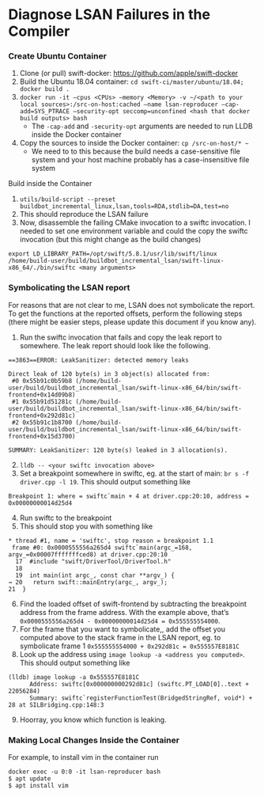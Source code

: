 # Diagnose LSAN Failures in the Compiler

### Create Ubuntu Container 

1. Clone (or pull) swift-docker: https://github.com/apple/swift-docker
2. Build the Ubuntu 18.04 container: `cd swift-ci/master/ubuntu/18.04; docker build .`
3. `docker run -it —cpus <CPUs> —memory <Memory> -v ~/<path to your local sources>:/src-on-host:cached —name lsan-reproducer —cap-add=SYS_PTRACE —security-opt seccomp=unconfined <hash that docker build outputs> bash`
    - The `-cap-add` and `-security-opt` arguments are needed to run LLDB inside the Docker container
4. Copy the sources to inside the Docker container: `cp /src-on-host/* ~`
    - We need to to this because the build needs a case-sensitive file system and your host machine probably has a case-insensitive file system

Build inside the Container

1. `utils/build-script --preset buildbot_incremental_linux,lsan,tools=RDA,stdlib=DA,test=no`
2. This should reproduce the LSAN failure
3. Now, disassemble the failing CMake invocation to a swiftc invocation. I needed to set one environment variable and could the copy the swiftc invocation (but this might change as the build changes)

```
export LD_LIBRARY_PATH=/opt/swift/5.8.1/usr/lib/swift/linux
/home/build-user/build/buildbot_incremental_lsan/swift-linux-x86_64/./bin/swiftc <many arguments>
```

### Symbolicating the LSAN report

For reasons that are not clear to me, LSAN does not symbolicate the report. To get the functions at the reported offsets, perform the following steps (there might be easier steps, please update this document if you know any).

1. Run the swiftc invocation that fails and copy the leak report to somewhere. The leak report should look like the following.
```
==3863==ERROR: LeakSanitizer: detected memory leaks

Direct leak of 120 byte(s) in 3 object(s) allocated from:
 #0 0x55b91c0b59b8 (/home/build-user/build/buildbot_incremental_lsan/swift-linux-x86_64/bin/swift-frontend+0x14d09b8)
 #1 0x55b91d51281c (/home/build-user/build/buildbot_incremental_lsan/swift-linux-x86_64/bin/swift-frontend+0x292d81c)
 #2 0x55b91c1b8700 (/home/build-user/build/buildbot_incremental_lsan/swift-linux-x86_64/bin/swift-frontend+0x15d3700)

SUMMARY: LeakSanitizer: 120 byte(s) leaked in 3 allocation(s).
```
2. `lldb -- <your swiftc invocation above>`
3. Set a breakpoint somewhere in swiftc, eg. at the start of main: `br s -f driver.cpp -l 19`. This should output something like

```
Breakpoint 1: where = swiftc`main + 4 at driver.cpp:20:10, address = 0x00000000014d25d4
```

4. Run swiftc to the breakpoint
5. This should stop you with something like

```
* thread #1, name = 'swiftc', stop reason = breakpoint 1.1
 frame #0: 0x0000555556a265d4 swiftc`main(argc_=168, argv_=0x00007fffffffced8) at driver.cpp:20:10
  17  #include "swift/DriverTool/DriverTool.h"
  18   
  19  int main(int argc_, const char **argv_) {
→ 20   return swift::mainEntry(argc_, argv_);
21  }
```

6. Find the loaded offset of swift-frontend by subtracting the breakpoint address from the frame address. With the example above, that’s `0x0000555556a265d4 - 0x00000000014d25d4 = 0x555555554000`.
7. For the frame that you want to symbolicate,, add the offset you computed above to the stack frame in the LSAN report, eg. to symbolicate frame 1 `0x555555554000 + 0x292d81c = 0x555557E8181C`
8. Look up the address using `image lookup -a <address you computed>`. This should output something like

```
(lldb) image lookup -a 0x555557E8181C
      Address: swiftc[0x000000000292d81c] (swiftc.PT_LOAD[0]..text + 22056284)
      Summary: swiftc`registerFunctionTest(BridgedStringRef, void*) + 28 at SILBridging.cpp:148:3
```

9. Hoorray, you know which function is leaking.

### Making Local Changes Inside the Container

For example, to install vim in the container run

```
docker exec -u 0:0 -it lsan-reproducer bash
$ apt update
$ apt install vim
```
